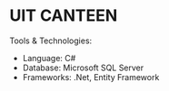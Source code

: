 # UIT CANTEEN

Tools & Technologies:
- Language: C#
- Database: Microsoft SQL Server
- Frameworks: .Net, Entity Framework


